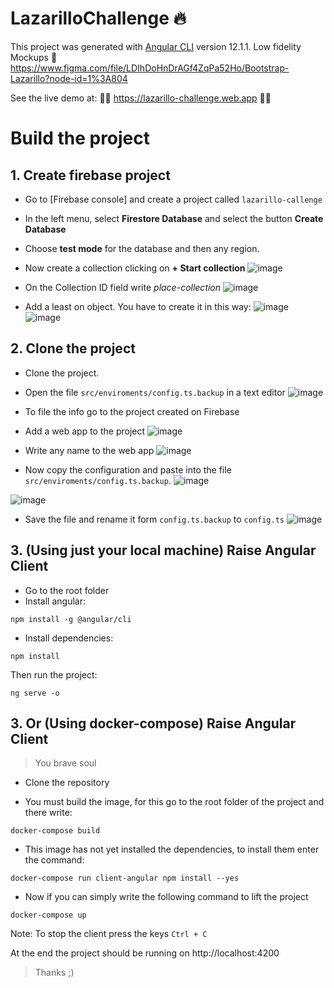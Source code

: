# LazarilloChallenge :fire:

This project was generated with [Angular CLI](https://github.com/angular/angular-cli) version 12.1.1.
Low fidelity Mockups :art: https://www.figma.com/file/LDIhDoHnDrAGf4ZqPa52Ho/Bootstrap-Lazarillo?node-id=1%3A804

See the live demo at: 💛💛 https://lazarillo-challenge.web.app 💛💛

# Build the project

## 1. Create firebase project

- Go to [Firebase console] and create a project called `lazarillo-callenge`

- In the left menu, select **Firestore Database** and select the button **Create Database**

- Choose **test mode** for the database and then any region.

- Now create a collection clicking on **+ Start collection**
![image](https://user-images.githubusercontent.com/35740463/125143570-b3df8b00-e0e0-11eb-93b9-2e7131c42632.png)

- On the Collection ID field write *place-collection*
![image](https://user-images.githubusercontent.com/35740463/125143600-c3f76a80-e0e0-11eb-8859-644e8db15d4a.png)


- Add a least on object. You have to create it in this way:
![image](https://user-images.githubusercontent.com/35740463/125143667-ebe6ce00-e0e0-11eb-9f76-f09019853655.png)
![image](https://user-images.githubusercontent.com/35740463/125143673-f1441880-e0e0-11eb-8f66-9ec509848fb0.png)

## 2. Clone the project
- Clone the project.
- Open the file `src/enviroments/config.ts.backup` in a text editor
![image](https://user-images.githubusercontent.com/35740463/125143823-86471180-e0e1-11eb-84b9-ff498259af15.png)
- To file the info go to the project created on Firebase
- Add a web app to the project
![image](https://user-images.githubusercontent.com/35740463/125143898-c1e1db80-e0e1-11eb-8812-a344963a67e8.png)
- Write any name to the web app
![image](https://user-images.githubusercontent.com/35740463/125143920-d32ae800-e0e1-11eb-9c05-420f0d7bc245.png)

- Now copy the configuration and paste into the file `src/enviroments/config.ts.backup`.
![image](https://user-images.githubusercontent.com/35740463/125143946-e8077b80-e0e1-11eb-894c-4412612ea119.png)


![image](https://user-images.githubusercontent.com/35740463/125143974-01102c80-e0e2-11eb-97f5-3a0efdeb1cd3.png)

- Save the file and rename it form `config.ts.backup` to `config.ts`
![image](https://user-images.githubusercontent.com/35740463/125143989-0c635800-e0e2-11eb-9a42-f851b7515ae9.png)


## 3. (Using just your local machine) Raise Angular Client

- Go to the root folder
- Install angular:
```
npm install -g @angular/cli
```
- Install dependencies:
```
npm install
```
Then run the project:
```
ng serve -o
```

## 3. Or (Using docker-compose) Raise Angular Client
> You brave soul
- Clone the repository

- You must build the image, for this go to the root folder of the project and there write:

```
docker-compose build
```
- This image has not yet installed the dependencies, to install them enter the command:
```
docker-compose run client-angular npm install --yes
```
- Now if you can simply write the following command to lift the project
```
docker-compose up
```

Note: To stop the client press the keys `Ctrl + C` 


At the end the project should be running on http://localhost:4200

> Thanks ;)
